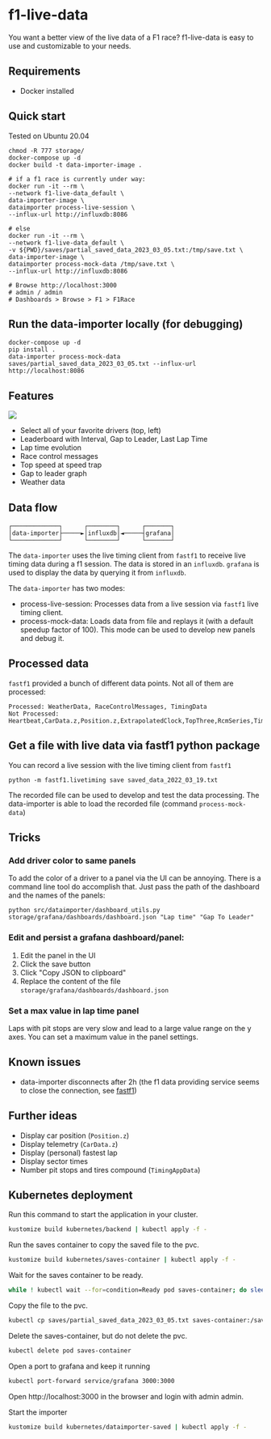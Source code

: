 # f1-live-data
You want a better view of the live data of a F1 race? f1-live-data is easy to use and customizable to your needs.

## Requirements
- Docker installed

## Quick start
Tested on Ubuntu 20.04
```
chmod -R 777 storage/
docker-compose up -d
docker build -t data-importer-image .

# if a f1 race is currently under way:
docker run -it --rm \
--network f1-live-data_default \
data-importer-image \
dataimporter process-live-session \
--influx-url http://influxdb:8086

# else
docker run -it --rm \
--network f1-live-data_default \
-v ${PWD}/saves/partial_saved_data_2023_03_05.txt:/tmp/save.txt \
data-importer-image \
dataimporter process-mock-data /tmp/save.txt \
--influx-url http://influxdb:8086

# Browse http://localhost:3000
# admin / admin
# Dashboards > Browse > F1 > F1Race
```

## Run the data-importer locally (for debugging)
```
docker-compose up -d
pip install .
data-importer process-mock-data saves/partial_saved_data_2023_03_05.txt --influx-url http://localhost:8086
```

## Features
![](doc/full.png)
- Select all of your favorite drivers (top, left)
- Leaderboard with Interval, Gap to Leader, Last Lap Time
- Lap time evolution
- Race control messages
- Top speed at speed trap
- Gap to leader graph
- Weather data


## Data flow
```
┌─────────────┐      ┌────────┐      ┌───────┐
│data-importer├─────►│influxdb│◄─────┤grafana│
└─────────────┘      └────────┘      └───────┘
```
The `data-importer` uses the live timing client from `fastf1` to receive live timing data during a f1 session.
The data is stored in an `influxdb`. `grafana` is used to display the data by querying it from `influxdb`.

The `data-importer` has two modes:
- process-live-session: Processes data from a live session via `fastf1` live timing client.
- process-mock-data: Loads data from file and replays it (with a default speedup factor of 100). This mode can be used to develop new panels and debug it.

## Processed data
`fastf1` provided a bunch of different data points. Not all of them are processed:
```
Processed: WeatherData, RaceControlMessages, TimingData
Not Processed: Heartbeat,CarData.z,Position.z,ExtrapolatedClock,TopThree,RcmSeries,TimingStats,TimingAppData,TrackStatus,DriverList,SessionInfo,SessionData,LapCount
```


## Get a file with live data via fastf1 python package
You can record a live session with the live timing client from `fastf1`
```
python -m fastf1.livetiming save saved_data_2022_03_19.txt
```
The recorded file can be used to develop and test the data processing. 
The data-importer is able to load the recorded file (command `process-mock-data`)

## Tricks

### Add driver color to same panels
To add the color of a driver to a panel via the UI can be annoying. 
There is a command line tool do accomplish that.
Just pass the path of the dashboard and the names of the panels:
```shell
python src/dataimporter/dashboard_utils.py storage/grafana/dashboards/dashboard.json "Lap time" "Gap To Leader"
```

### Edit and persist a grafana dashboard/panel:
1. Edit the panel in the UI
2. Click the save button
3. Click "Copy JSON to clipboard"
4. Replace the content of the file `storage/grafana/dashboards/dashboard.json`

### Set a max value in lap time panel
Laps with pit stops are very slow and lead to a large value range on the y axes.
You can set a maximum value in the panel settings. 

## Known issues
- data-importer disconnects after 2h (the f1 data providing service seems to close the connection, see [fastf1](https://theoehrly.github.io/Fast-F1/livetiming.html?highlight=live#important-notes))

## Further ideas
- Display car position (`Position.z`)
- Display telemetry (`CarData.z`)
- Display (personal) fastest lap
- Display sector times
- Number pit stops and tires compound (`TimingAppData`)

## Kubernetes deployment

Run this command to start the application in your cluster.

```bash
kustomize build kubernetes/backend | kubectl apply -f -
```

Run the saves container to copy the saved file to the pvc.

```bash
kustomize build kubernetes/saves-container | kubectl apply -f -
```

Wait for the saves container to be ready.

```bash
while ! kubectl wait --for=condition=Ready pod saves-container; do sleep 1; done
```

Copy the file to the pvc.

```bash
kubectl cp saves/partial_saved_data_2023_03_05.txt saves-container:/saves/save.txt
```

Delete the saves-container, but do not delete the pvc.

```bash
kubectl delete pod saves-container
```

Open a port to grafana and keep it running

```bash
kubectl port-forward service/grafana 3000:3000
```

Open http://localhost:3000 in the browser and login with admin admin.

Start the importer

```bash
kustomize build kubernetes/dataimporter-saved | kubectl apply -f -
```



